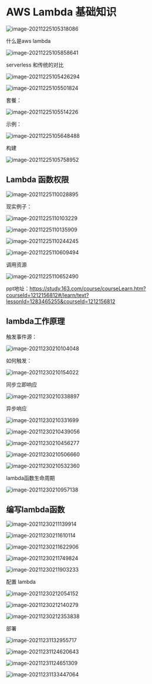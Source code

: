 # AWS Lambda 基础知识

![image-20211225105318086](_assets/AWS%20Lambda%20基础知识/image-20211225105318086.png)

什么是aws lambda

![image-20211225105858641](_assets/AWS%20Lambda%20基础知识/image-20211225105858641.png)





serverless 和传统的对比

![image-20211225105426294](_assets/AWS%20Lambda%20基础知识/image-20211225105426294.png)



![image-20211225105501824](_assets/AWS%20Lambda%20基础知识/image-20211225105501824.png)



套餐：

![image-20211225105514226](_assets/AWS%20Lambda%20基础知识/image-20211225105514226.png)





示例：

![image-20211225105648488](_assets/AWS%20Lambda%20基础知识/image-20211225105648488.png)



构建

![image-20211225105758952](_assets/AWS%20Lambda%20基础知识/image-20211225105758952.png)





## Lambda 函数权限



![image-20211225110028895](_assets/AWS%20Lambda%20基础知识/image-20211225110028895-16404012293581-16404012295762.png)

现实例子：

![image-20211225110103229](_assets/AWS%20Lambda%20基础知识/image-20211225110103229.png)





![image-20211225110135909](_assets/AWS%20Lambda%20基础知识/image-20211225110135909.png)



![image-20211225110244245](_assets/AWS%20Lambda%20基础知识/image-20211225110244245.png)





![image-20211225110609494](_assets/AWS%20Lambda%20基础知识/image-20211225110609494.png)





调用资源

![image-20211225110652490](_assets/AWS%20Lambda%20基础知识/image-20211225110652490.png)

ppt地址：https://study.163.com/course/courseLearn.htm?courseId=1212156812#/learn/text?lessonId=1283465255&courseId=1212156812





## lambda工作原理





触发事件源：

![image-20211230210104048](_assets/AWS%20Lambda%20基础知识/image-20211230210104048.png)



如何触发：

![image-20211230210154022](_assets/AWS%20Lambda%20基础知识/image-20211230210154022.png)



同步立即响应

![image-20211230210338897](_assets/AWS%20Lambda%20基础知识/image-20211230210338897.png)

异步响应

![image-20211230210331699](_assets/AWS%20Lambda%20基础知识/image-20211230210331699.png)



![image-20211230210439056](_assets/AWS%20Lambda%20基础知识/image-20211230210439056.png)





![image-20211230210456277](_assets/AWS%20Lambda%20基础知识/image-20211230210456277.png)



![image-20211230210506660](_assets/AWS%20Lambda%20基础知识/image-20211230210506660.png)





![image-20211230210532360](_assets/AWS%20Lambda%20基础知识/image-20211230210532360.png)





lambda函数生命周期







![image-20211230210957138](_assets/AWS%20Lambda%20基础知识/image-20211230210957138.png)







## 编写lambda函数





![image-20211230211139914](_assets/AWS%20Lambda%20基础知识/image-20211230211139914.png)





![image-20211230211610114](_assets/AWS%20Lambda%20基础知识/image-20211230211610114.png)



![image-20211230211622906](_assets/AWS%20Lambda%20基础知识/image-20211230211622906.png)



![image-20211230211749824](_assets/AWS%20Lambda%20基础知识/image-20211230211749824.png)



![image-20211230211903233](_assets/AWS%20Lambda%20基础知识/image-20211230211903233.png)





配置 lambda

![image-20211230212054152](_assets/AWS%20Lambda%20基础知识/image-20211230212054152.png)









![image-20211230212140279](_assets/AWS%20Lambda%20基础知识/image-20211230212140279.png)



![image-20211230212353838](_assets/AWS%20Lambda%20基础知识/image-20211230212353838.png)







部署

![image-20211231132955717](_assets/AWS%20Lambda%20基础知识/image-20211231132955717.png)

![image-20211231124620643](_assets/AWS%20Lambda%20基础知识/image-20211231124620643.png)



![image-20211231124651309](_assets/AWS%20Lambda%20基础知识/image-20211231124651309.png)

![image-20211231133447064](_assets/AWS%20Lambda%20基础知识/image-20211231133447064.png)
